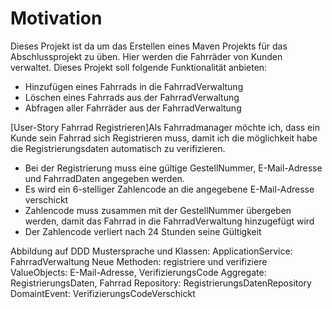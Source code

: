 # Motivation
Dieses Projekt ist da um das Erstellen eines Maven Projekts für das Abschlussprojekt zu üben.
Hier werden die Fahrräder von Kunden verwaltet.
Dieses Projekt soll folgende Funktionalität anbieten:
- Hinzufügen eines Fahrrads in die FahrradVerwaltung
- Löschen eines Fahrrads aus der FahrradVerwaltung
- Abfragen aller Fahrräder aus der FahrradVerwaltung

[User-Story Fahrrad Registrieren]Als Fahrradmanager möchte ich, dass ein Kunde sein Fahrrad sich Registrieren muss, damit ich die möglichkeit habe die Registrierungsdaten automatisch zu verifizieren.
- Bei der Registrierung muss eine gültige GestellNummer, E-Mail-Adresse und FahrradDaten angegeben werden.
- Es wird ein 6-stelliger Zahlencode an die angegebene E-Mail-Adresse verschickt
- Zahlencode muss zusammen mit der GestellNummer übergeben werden, damit das Fahrrad in die FahrradVerwaltung hinzugefügt wird
- Der Zahlencode verliert nach 24 Stunden seine Gültigkeit

Abbildung auf DDD Mustersprache und Klassen:
ApplicationService: FahrradVerwaltung
 Neue Methoden: registriere und verifiziere
ValueObjects: E-Mail-Adresse, VerifizierungsCode
Aggregate: RegistrierungsDaten, Fahrrad
Repository: RegistrierungsDatenRepository
DomaintEvent: VerifizierungsCodeVerschickt
